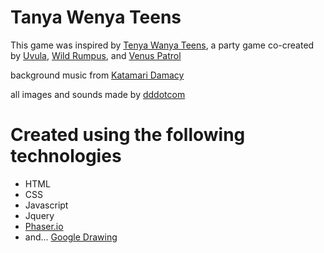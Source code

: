 # Tanya Wenya Teens

This game was inspired by [Tenya Wanya Teens](http://tenyawanyateens.com/), a party game co-created by 
[Uvula](http://www.uvula.jp/), [Wild Rumpus](http://thewildrumpus.co.uk/), and [Venus Patrol](http://venuspatrol.com/)


background music from [Katamari Damacy](https://en.wikipedia.org/wiki/Katamari_Damacy)


all images and sounds made by [dddotcom](https://github.com/dddotcom)

# Created using the following technologies 
* HTML 
* CSS
* Javascript
* Jquery
* [Phaser.io](http://phaser.io/)
* and... [Google Drawing](https://drawings.google.com)
